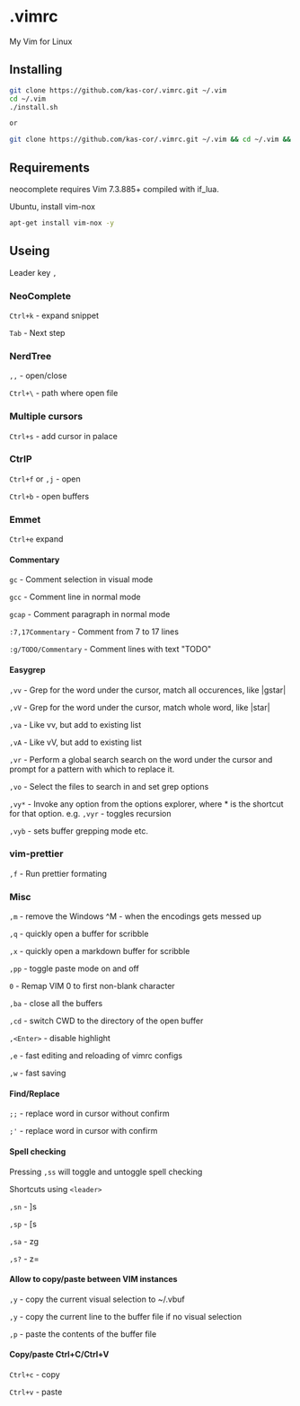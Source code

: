 # .vimrc
My Vim for Linux

## Installing

```bash
git clone https://github.com/kas-cor/.vimrc.git ~/.vim
cd ~/.vim
./install.sh

or

git clone https://github.com/kas-cor/.vimrc.git ~/.vim && cd ~/.vim && ./install.sh
```

## Requirements

neocomplete requires Vim 7.3.885+ compiled with if_lua.

Ubuntu, install vim-nox
```bash
apt-get install vim-nox -y
```

## Useing

Leader key `,`

### NeoComplete

`Ctrl+k` - expand snippet

`Tab` - Next step

### NerdTree

`,,` - open/close

`Ctrl+\` - path where open file

### Multiple cursors

`Ctrl+s` - add cursor in palace

### CtrlP

`Ctrl+f` or `,j` - open

`Ctrl+b` - open buffers

### Emmet

`Ctrl+e` expand

#### Commentary

`gc` - Comment selection in visual mode

`gcc` - Comment line in normal mode

`gcap` - Comment paragraph in normal mode

`:7,17Commentary` - Comment from 7 to 17 lines

`:g/TODO/Commentary` - Comment lines with text "TODO"

#### Easygrep

`,vv` - Grep for the word under the cursor, match all occurences, like |gstar|

`,vV` - Grep for the word under the cursor, match whole word, like |star|

`,va` - Like vv, but add to existing list

`,vA` - Like vV, but add to existing list

`,vr` - Perform a global search search on the word under the cursor and prompt for a pattern with which to replace it.

`,vo` - Select the files to search in and set grep options

`,vy*` - Invoke any option from the options explorer, where * is the shortcut for that option.
e.g. `,vyr` - toggles recursion

`,vyb` - sets buffer grepping mode etc.

### vim-prettier

`,f` - Run prettier formating

### Misc

`,m` - remove the Windows ^M - when the encodings gets messed up

`,q` - quickly open a buffer for scribble

`,x` - quickly open a markdown buffer for scribble

`,pp` - toggle paste mode on and off

`0` - Remap VIM 0 to first non-blank character

`,ba` - close all the buffers

`,cd` - switch CWD to the directory of the open buffer

`,<Enter>` - disable highlight

`,e` - fast editing and reloading of vimrc configs

`,w` - fast saving

#### Find/Replace

`;;` - replace word in cursor without confirm

`;'` - replace word in cursor with confirm

#### Spell checking

Pressing `,ss` will toggle and untoggle spell checking

Shortcuts using `<leader>`

`,sn` - ]s

`,sp` - [s

`,sa` - zg

`,s?` - z=

#### Allow to copy/paste between VIM instances

`,y` - copy the current visual selection to ~/.vbuf

`,y` - copy the current line to the buffer file if no visual selection

`,p` - paste the contents of the buffer file

#### Copy/paste Ctrl+C/Ctrl+V

`Ctrl+c` - copy

`Ctrl+v` - paste
